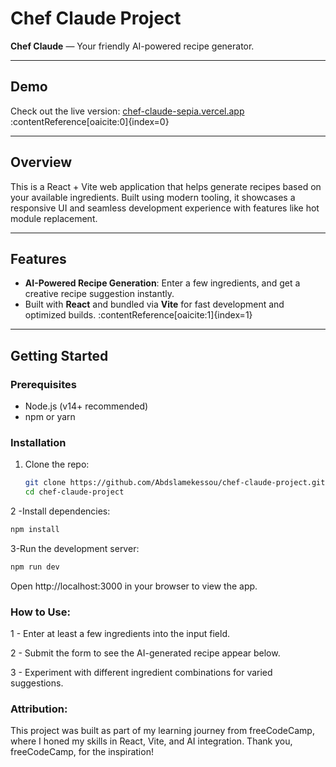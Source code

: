 # Chef Claude Project

**Chef Claude** — Your friendly AI-powered recipe generator.

---

## Demo
Check out the live version: [chef-claude-sepia.vercel.app](https://chef-claude-sepia.vercel.app) :contentReference[oaicite:0]{index=0}

---

## Overview
This is a React + Vite web application that helps generate recipes based on your available ingredients. Built using modern tooling, it showcases a responsive UI and seamless development experience with features like hot module replacement.

---

## Features
- **AI-Powered Recipe Generation**: Enter a few ingredients, and get a creative recipe suggestion instantly.
- Built with **React** and bundled via **Vite** for fast development and optimized builds. :contentReference[oaicite:1]{index=1}
---

## Getting Started

### Prerequisites
- Node.js (v14+ recommended)
- npm or yarn

### Installation
1. Clone the repo:
   ```bash
   git clone https://github.com/Abdslamekessou/chef-claude-project.git
   cd chef-claude-project
   
2 -Install dependencies:
```bash
npm install

```
3-Run the development server:
```bash
npm run dev
```

Open http://localhost:3000 in your browser to view the app.

### How to Use:

1 - Enter at least a few ingredients into the input field.

2 - Submit the form to see the AI-generated recipe appear below.

3 - Experiment with different ingredient combinations for varied suggestions.



### Attribution:

This project was built as part of my learning journey from freeCodeCamp, where I honed my skills in React, Vite, and AI integration. Thank you, freeCodeCamp, for the inspiration!

